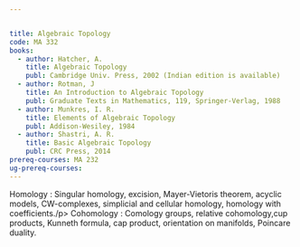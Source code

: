 ```yaml
---


title: Algebraic Topology
code: MA 332
books:
  - author: Hatcher, A.
    title: Algebraic Topology
    publ: Cambridge Univ. Press, 2002 (Indian edition is available)
  - author: Rotman, J
    title: An Introduction to Algebraic Topology
    publ: Graduate Texts in Mathematics, 119, Springer-Verlag, 1988
  - author: Munkres, I. R.
    title: Elements of Algebraic Topology
    publ: Addison-Wesiley, 1984
  - author: Shastri, A. R. 
    title: Basic Algebraic Topology
    publ: CRC Press, 2014
prereq-courses: MA 232
ug-prereq-courses: 
---
```



Homology : Singular homology, excision, Mayer-Vietoris theorem, acyclic models,
CW-complexes, simplicial and cellular homology, homology with coefficients./p>
Cohomology : Comology groups, relative cohomology,cup products, Kunneth
formula, cap product, orientation on manifolds, Poincare duality.

